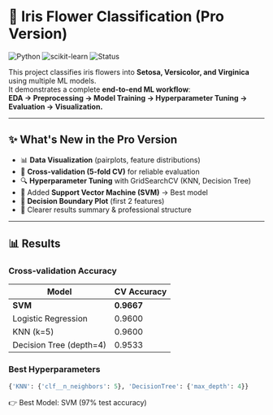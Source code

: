 # 🌸 Iris Flower Classification (Pro Version)

![Python](https://img.shields.io/badge/python-3.9%2B-blue.svg) 
![scikit-learn](https://img.shields.io/badge/scikit--learn-ML-orange) 
![Status](https://img.shields.io/badge/status-completed-brightgreen)

This project classifies iris flowers into **Setosa, Versicolor, and Virginica** using multiple ML models.  
It demonstrates a complete **end-to-end ML workflow**:  
**EDA → Preprocessing → Model Training → Hyperparameter Tuning → Evaluation → Visualization.**

---

## ✨ What's New in the Pro Version
- 📊 **Data Visualization** (pairplots, feature distributions)  
- 🔄 **Cross-validation (5-fold CV)** for reliable evaluation  
- 🔍 **Hyperparameter Tuning** with GridSearchCV (KNN, Decision Tree)  
- 🧠 Added **Support Vector Machine (SVM)** → Best model  
- 🎨 **Decision Boundary Plot** (first 2 features)  
- 📑 Clearer results summary & professional structure  

---

## 📊 Results

### Cross-validation Accuracy
| Model                   | CV Accuracy |
|--------------------------|-------------|
| **SVM**                  | **0.9667** |
| Logistic Regression      | 0.9600      |
| KNN (k=5)                | 0.9600      |
| Decision Tree (depth=4)  | 0.9533      |

### Best Hyperparameters
```python
{'KNN': {'clf__n_neighbors': 5}, 'DecisionTree': {'max_depth': 4}}
```

👉 Best Model: SVM (97% test accuracy)
